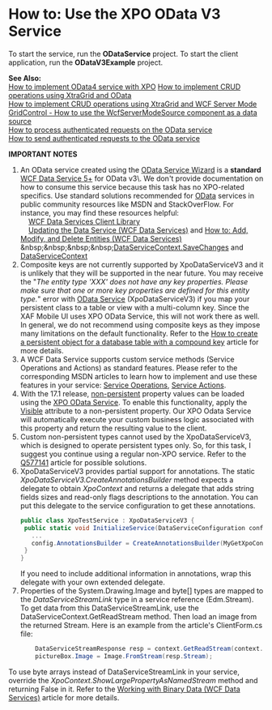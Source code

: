 # How to: Use the XPO OData V3 Service

To start the service, run the **ODataService** project. To start the client application, run the **ODataV3Example** project.  

**See Also:**  
[How to implement OData4 service with XPO](https://github.com/DevExpress-Examples/how-to-implement-odata4-service-with-xpo)
[How to implement CRUD operations using XtraGrid and OData](https://github.com/DevExpress-Examples/how-to-implement-crud-operations-using-xtragrid-and-odata-e4070)  
[How to implement CRUD operations using XtraGrid and WCF Server Mode](https://github.com/DevExpress-Examples/how-to-implement-crud-operations-using-xtragrid-and-wcf-server-mode-e4365)  
[GridControl - How to use the WcfServerModeSource component as a data source](https://www.devexpress.com/Support/Center/p/K18557)  
[How to process authenticated requests on the OData service](https://github.com/DevExpress-Examples/how-to-process-authenticated-requests-on-the-odata-service-e4403)  
[How to send authenticated requests to the OData service](https://github.com/DevExpress-Examples/how-to-send-authenticated-requests-to-the-odata-service-e4460)  

**IMPORTANT NOTES**  
1. An OData service created using the [OData Service Wizard](https://documentation.devexpress.com/CoreLibraries/CustomDocument14812.aspx) is a **standard** [WCF Data Service 5+](https://msdn.microsoft.com/library/hh487257(v=vs.103).aspx) for OData v3\. We don't provide documentation on how to consume this service because this task has no XPO-related specifics. Use standard solutions recommended for [OData](http://www.odata.org/) services in public community resources like MSDN and StackOverFlow. For instance, you may find these resources helpful:  
&nbsp;&nbsp;&nbsp;&nbsp;[WCF Data Services Client Library](https://msdn.microsoft.com/en-us/library/cc668772.aspx)  
&nbsp;&nbsp;&nbsp;&nbsp;[Updating the Data Service (WCF Data Services)](https://docs.microsoft.com/en-us/dotnet/framework/data/wcf/updating-the-data-service-wcf-data-services) and [How to: Add, Modify, and Delete Entities (WCF Data Services)](https://msdn.microsoft.com/en-us/library/dd756368(v=vs.110).aspx)   
&nbsp;&nbsp;&nbsp;&nbsp;[DataServiceContext.SaveChanges](https://msdn.microsoft.com/en-us/library/cc646716(v=vs.110).aspx) and [DataServiceContext](https://msdn.microsoft.com/en-us/library/system.data.services.client.dataservicecontext.aspx)  
2. Composite keys are not currently supported by XpoDataServiceV3 and it is unlikely that they will be supported in the near future. You may receive the "_The entity type 'XXX' does not have any key properties. Please make sure that one or more key properties are defined for this entity type._" error with [OData Service](https://documentation.devexpress.com/CoreLibraries/14812/DevExpress-ORM-Tool/Design-Time-Features/OData-Service-Wizard) (XpoDataServiceV3) if you map your persistent class to a table or view with a multi-column key. Since the XAF Mobile UI uses XPO OData Service, this will not work there as well.  In general, we do not recommend using composite keys as they impose many limitations on the default functionality. Refer to the [How to create a persistent object for a database table with a compound key](https://www.devexpress.com/Support/Center/p/A2615) article for more details.  
3. A WCF Data Service supports custom service methods (Service Operations and Actions) as standard features. Please refer to the corresponding MSDN articles to learn how to implement and use these features in your service: [Service Operations](http://msdn.microsoft.com/en-us/library/cc668788%28v=vs.103%29), [Service Actions](http://msdn.microsoft.com/en-us/library/hh859851%28v=vs.103%29).  
4. With the 17.1 release, [non-persistent](https://help.devexpress.com/#CoreLibraries/CustomDocument2056) property values can be loaded using the [XPO OData Service](https://help.devexpress.com/#CoreLibraries/CustomDocument14812). To enable this functionality, apply the [Visible](https://help.devexpress.com/#CoreLibraries/clsDevExpressXpoVisibleAttributetopic) attribute to a non-persistent property. Our XPO Odata Service will automatically execute your custom business logic associated with this property and return the resulting value to the client.  
5. Custom non-persistent types cannot used by the XpoDataServiceV3, which is designed to operate persistent types only. So, for this task, I suggest you continue using a regular non-XPO service. Refer to the [Q577141](https://www.devexpress.com/Support/Center/p/Q577141) article for possible solutions.  
6. XpoDataServiceV3 provides partial support for annotations. The static _XpoDataServiceV3.CreateAnnotationsBuilder_ method expects a delegate to obtain _XpoContext_ and returns a delegate that adds string fields sizes and read-only flags descriptions to the annotation. You can put this delegate to the service configuration to get these annotations.
   ```csharp
   public class XpoTestService : XpoDataServiceV3 {
    public static void InitializeService(DataServiceConfiguration config) {
      ...
      config.AnnotationsBuilder = CreateAnnotationsBuilder(MyGetXpoContextDelegate);
    }
   }
   ```
   If you need to include additional information in annotations, wrap this delegate with your own extended delegate.  
7. Properties of the System.Drawing.Image and byte[] types are mapped to the _DataServiceStreamLink_ type in a service reference (Edm.Stream). To get data from this DataServiceStreamLink, use the DataServiceContext.GetReadStream method. Then load an image from the returned Stream. Here is an example from the article's ClientForm.cs file:
   ```csharp
       DataServiceStreamResponse resp = context.GetReadStream(context.Categories.Where(i => i.CategoryID == categoryID).Single(), "StreamPicture", new DataServiceRequestArgs());
       pictureBox.Image = Image.FromStream(resp.Stream);
   ```
To use byte arrays instead of DataServiceStreamLink in your service, override the _XpoContext.ShowLargePropertyAsNamedStream_ method and returning False in it. Refer to the [Working with Binary Data (WCF Data Services)](https://docs.microsoft.com/en-us/dotnet/framework/data/wcf/working-with-binary-data-wcf-data-services) article for more details.


